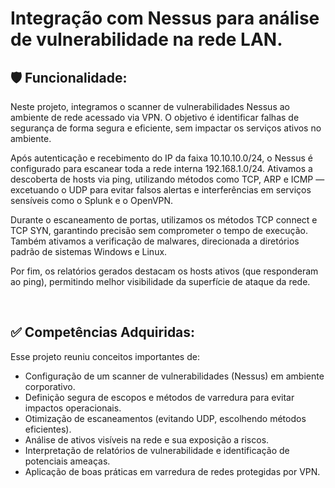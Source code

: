 # Integração com Nessus para análise de vulnerabilidade na rede LAN.

## 🛡️ Funcionalidade:
Neste projeto, integramos o scanner de vulnerabilidades Nessus ao ambiente de rede acessado via VPN. O objetivo é identificar falhas de segurança de forma segura e eficiente, sem impactar os serviços ativos no ambiente.

Após autenticação e recebimento do IP da faixa 10.10.10.0/24, o Nessus é configurado para escanear toda a rede interna 192.168.1.0/24. Ativamos a descoberta de hosts via ping, utilizando métodos como TCP, ARP e ICMP — excetuando o UDP para evitar falsos alertas e interferências em serviços sensíveis como o Splunk e o OpenVPN.

Durante o escaneamento de portas, utilizamos os métodos TCP connect e TCP SYN, garantindo precisão sem comprometer o tempo de execução. Também ativamos a verificação de malwares, direcionada a diretórios padrão de sistemas Windows e Linux.

Por fim, os relatórios gerados destacam os hosts ativos (que responderam ao ping), permitindo melhor visibilidade da superfície de ataque da rede.

&nbsp;

## ✅ Competências Adquiridas:

Esse projeto reuniu conceitos importantes de:

- Configuração de um scanner de vulnerabilidades (Nessus) em ambiente corporativo.
- Definição segura de escopos e métodos de varredura para evitar impactos operacionais.
- Otimização de escaneamentos (evitando UDP, escolhendo métodos eficientes).
- Análise de ativos visíveis na rede e sua exposição a riscos.
- Interpretação de relatórios de vulnerabilidade e identificação de potenciais ameaças.
- Aplicação de boas práticas em varredura de redes protegidas por VPN.